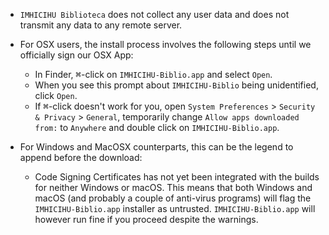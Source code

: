 * `IMHICIHU Biblioteca` does not collect any user data and does not transmit any data to any remote server.
* For OSX users, the install process involves the following steps until we officially sign our OSX App:
    - In Finder, <kbd>⌘</kbd>-click on `IMHICIHU-Biblio.app` and select `Open`.
    - When you see this prompt about `IMHICIHU-Biblio` being unidentified, click `Open`.
    - If <kbd>⌘</kbd>-click doesn't work for you, open `System Preferences` > `Security & Privacy` > `General`, temporarily change `Allow apps downloaded from:` to `Anywhere` and double click on `IMHICIHU-Biblio.app`.
    
* For Windows and MacOSX counterparts, this can be the legend to append before the download:
    - Code Signing Certificates has not yet been integrated with the builds for neither Windows or macOS. This means that both Windows and macOS (and probably a couple of anti-virus programs) will flag the `IMHICIHU-Biblio.app` installer as untrusted. `IMHICIHU-Biblio.app` will however run fine if you proceed despite the warnings.
